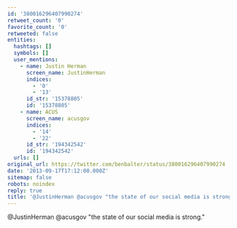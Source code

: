 ```yaml
---
id: '380016296407990274'
retweet_count: '0'
favorite_count: '0'
retweeted: false
entities:
  hashtags: []
  symbols: []
  user_mentions:
    - name: Justin Herman
      screen_name: JustinHerman
      indices:
        - '0'
        - '13'
      id_str: '15378805'
      id: '15378805'
    - name: ACUS
      screen_name: acusgov
      indices:
        - '14'
        - '22'
      id_str: '194342542'
      id: '194342542'
  urls: []
original_url: https://twitter.com/benbalter/status/380016296407990274
date: '2013-09-17T17:12:00.000Z'
sitemap: false
robots: noindex
reply: true
title: '@JustinHerman @acusgov "the state of our social media is strong."'
---
```


@JustinHerman @acusgov "the state of our social media is strong."